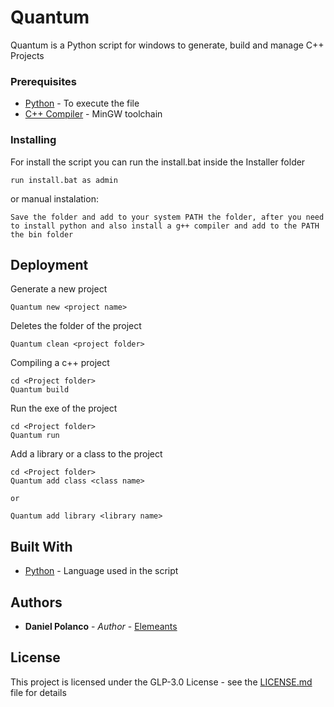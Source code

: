 # Quantum

Quantum is a Python script for windows to generate, build and manage C++ Projects

### Prerequisites

* [Python](https://www.python.org/ftp/python/3.7.0/python-3.7.0.exe) - To execute the file
* [C++ Compiler](http://pumath.dl.osdn.jp/mingw/69774/gcc-c++-7.3.0-1-mingw32-bin.tar.xz) - MinGW toolchain

### Installing

For install the script you can run the install.bat inside the Installer folder

```
run install.bat as admin
```

or manual instalation:
```
Save the folder and add to your system PATH the folder, after you need to install python and also install a g++ compiler and add to the PATH the bin folder
```

## Deployment

Generate a new project
```
Quantum new <project name>
```

Deletes the folder of the project
```
Quantum clean <project folder>
```

Compiling a c++ project
```
cd <Project folder>
Quantum build
```

Run the exe of the project
```
cd <Project folder>
Quantum run
```

Add a library or a class to the project
```
cd <Project folder>
Quantum add class <class name>

or 

Quantum add library <library name>
```

## Built With

* [Python](https://www.python.org/) - Language used in the script 

## Authors

* **Daniel Polanco** - *Author* - [Elemeants](https://github.com/Elemeants)

## License

This project is licensed under the GLP-3.0 License - see the [LICENSE.md](LICENSE.md) file for details